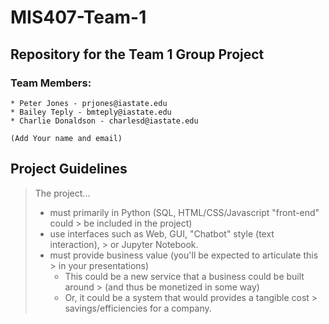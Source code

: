 # MIS407-Team-1
## Repository for the Team 1 Group Project
### Team Members:
```
* Peter Jones - prjones@iastate.edu
* Bailey Teply - bmteply@iastate.edu
* Charlie Donaldson - charlesd@iastate.edu

(Add Your name and email)
```


## Project Guidelines

>The project...
>* must primarily in Python (SQL, HTML/CSS/Javascript "front-end" could > be included in the project)
>* use interfaces such as Web, GUI, "Chatbot" style (text interaction), > or Jupyter Notebook.
> * must provide business value (you'll be expected to articulate this > in your presentations)
>   * This could be a new service that a business could be built around > (and thus be monetized in some way)
>   * Or, it could be a system that would provides a tangible cost > savings/efficiencies for a company.

